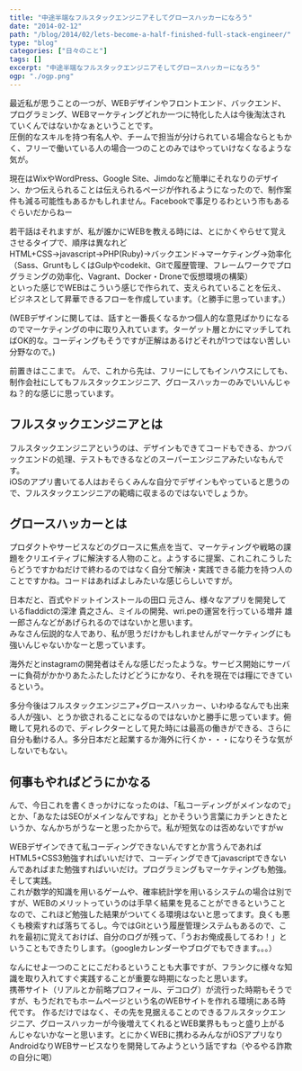 ```yaml
---
title: "中途半端なフルスタックエンジニアそしてグロースハッカーになろう"
date: "2014-02-12"
path: "/blog/2014/02/lets-become-a-half‐finished-full-stack-engineer/"
type: "blog"
categories: ["日々のこと"]
tags: []
excerpt: "中途半端なフルスタックエンジニアそしてグロースハッカーになろう"
ogp: "./ogp.png"
---
```


最近私が思うことの一つが、WEBデザインやフロントエンド、バックエンド、プログラミング、WEBマーケティングどれか一つに特化した人は今後淘汰されていくんではないかなぁということです。   
 圧倒的なスキルを持つ有名人や、チームで担当が分けられている場合ならともかく、フリーで働いている人の場合一つのことのみではやっていけなくなるような気が。

現在はWixやWordPress、Google Site、Jimdoなど簡単にそれなりのデザイン、かつ伝えられることは伝えられるページが作れるようになったので、制作案件も減る可能性もあるかもしれません。Facebookで事足りるわという市もあるぐらいだからねー

若干話はそれますが、私が誰かにWEBを教える時には、とにかくやらせて覚えさせるタイプで、順序は異なれど   
 HTML+CSS→javascript→PHP(Ruby)→バックエンド→マーケティング→効率化（Sass、GruntもしくはGulpやcodekit、Gitで履歴管理、フレームワークでプログラミングの効率化、Vagrant、Docker・Droneで仮想環境の構築）   
 といった感じでWEBはこういう感じで作られて、支えられていることを伝え、ビジネスとして昇華できるフローを作成しています。（と勝手に思っています。）

(WEBデザインに関しては、話すと一番長くなるかつ個人的な意見ばかりになるのでマーケティングの中に取り入れています。ターゲット層とかにマッチしてればOK的な。コーディングもそうですが正解はあるけどそれが1つではない苦しい分野なので。)

前置きはここまで。 んで、これから先は、フリーにしてもインハウスにしても、制作会社にしてもフルスタックエンジニア、グロースハッカーのみでいいんじゃね？的な感じに思っています。

## フルスタックエンジニアとは

フルスタックエンジニアというのは、デザインもできてコードもできる、かつバックエンドの処理、テストもできるなどのスーパーエンジニアみたいなもんです。   
 iOSのアプリ書いてる人はおそらくみんな自分でデザインもやっていると思うので、フルスタックエンジニアの範疇に収まるのではないでしょうか。

## グロースハッカーとは

プロダクトやサービスなどのグロースに焦点を当て、マーケティングや戦略の課題をクリエイティブに解決する人物のこと。ようするに提案、これこれこうしたらどうですかねだけで終わるのではなく自分で解決・実践できる能力を持つ人のことですかね。コードはあればよしみたいな感じらしいですが。

日本だと、百式やドットインストールの田口 元さん、様々なアプリを開発しているfladdictの深津 貴之さん、ミイルの開発、wri.peの運営を行っている増井 雄一郎さんなどがあげられるのではないかと思います。   
 みなさん伝説的な人であり、私が思うだけかもしれませんがマーケティングにも強いんじゃないかなーと思っています。

海外だとinstagramの開発者はそんな感じだったような。サービス開始にサーバーに負荷がかかりあたふたしたけどどうにかなり、それを現在では糧にできているという。

多分今後はフルスタックエンジニア+グロースハッカー、いわゆるなんでも出来る人が強い、とうか欲されることになるのではないかと勝手に思っています。俯瞰して見れるので、ディレクターとして見た時には最高の働きができる、さらに自分も動ける人。多分日本だと起業するか海外に行くか・・・になりそうな気がしないでもない。

## 何事もやればどうにかなる

んで、今日これを書くきっかけになったのは、「私コーディングがメインなので」とか、「あなたはSEOがメインなんですね」とかそういう言葉にカチンときたというか、なんかちがうなーと思ったからで。私が短気なのは否めないですがｗ

WEBデザインできて私コーディングできないんですとか言うんであればHTML5+CSS3勉強すればいいだけで、コーディングできてjavascriptできないんであればまた勉強すればいいだけ。プログラミングもマーケティングも勉強。そして実践。   
 これが数学的知識を用いるゲームや、確率統計学を用いるシステムの場合は別ですが、WEBのメリットっていうのは手早く結果を見ることができるということなので、これほど勉強した結果がついてくる環境はないと思ってます。良くも悪くも検索すれば落ちてるし。今ではGitという履歴管理システムもあるので、これを最初に覚えておけば、自分のログが残って、「うおお俺成長してるわ！」ということもできたりします。（googleカレンダーやブログでもできます。。。）

なんにせよ一つのことにこだわるということも大事ですが、フランクに様々な知識を取り入れてすぐ実践することが重要な時期になったと思います。   
 携帯サイト（リアルとか前略プロフィール、デコログ）が流行った時期もそうですが、もうだれでもホームページという名のWEBサイトを作れる環境にある時代です。 作るだけではなく、その先を見据えることのできるフルスタックエンジニア、グロースハッカーが今後増えてくれるとWEB業界ももっと盛り上がるんじゃないかなーと思います。とにかくWEBに携わるみんながiOSアプリなりAndroidなりWEBサービスなりを開発してみようという話ですね（やるやる詐欺の自分に喝）
